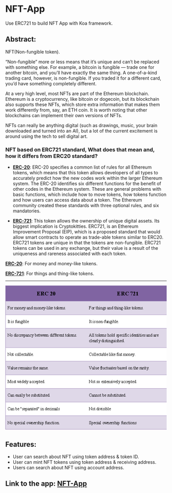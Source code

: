 # NFT-App
Use ERC721 to build NFT App with Koa framework.

## Abstract:

NFT(Non-fungible token).

“Non-fungible” more or less means that it’s unique and can’t be replaced with something else. For example, a bitcoin is fungible — trade one for another bitcoin, and you’ll have exactly the same thing. A one-of-a-kind trading card, however, is non-fungible. If you traded it for a different card, you’d have something completely different.

At a very high level, most NFTs are part of the Ethereum blockchain. Ethereum is a cryptocurrency, like bitcoin or dogecoin, but its blockchain also supports these NFTs, which store extra information that makes them work differently from, say, an ETH coin. It is worth noting that other blockchains can implement their own versions of NFTs.

NFTs can really be anything digital (such as drawings, music, your brain downloaded and turned into an AI), but a lot of the current excitement is around using the tech to sell digital art.
### NFT based on ERC721 standard, What does that mean and, how it differs from ERC20 standard?
* **[ERC-20](https://github.com/ethereum/EIPs/blob/master/EIPS/eip-20.md)**: 
ERC-20 specifies a common list of rules for all Ethereum tokens, which means that this token allows developers of all types to accurately predict how the new codes work within the larger Ethereum system. The ERC-20 identifies six different functions for the benefit of other codes in the Ethereum system. These are general problems with basic functions, which include how to move tokens, how tokens function and how users can access data about a token. The Ethereum community created these standards with three optional rules, and six mandatories.

* **[ERC-721](https://github.com/ethereum/EIPs/blob/master/EIPS/eip-721.md)**: 
This token allows the ownership of unique digital assets. Its biggest implication is Cryptokitties. ERC721, is an Ethereum Improvement Proposal (EIP), which is a proposed standard that would allow smart contracts to operate as trade-able tokens similar to ERC20. ERC721 tokens are unique in that the tokens are non-fungible. ERC721 tokens can be used in any exchange, but their value is a result of the uniqueness and rareness associated with each token.

**[ERC-20](https://github.com/ethereum/EIPs/blob/master/EIPS/eip-20.md)**: For money and money-like tokens.

**[ERC-721](https://github.com/ethereum/EIPs/blob/master/EIPS/eip-721.md)**: For things and thing-like tokens.

***
![ERC20 vs ERC721](./images/ERC-standards.png "ERC-standards")

## Features:

* User can search about NFT using token address & token ID.
* User can mint NFT tokens using token address & receiving address.
* Users can search about NFT using account address.

## Link to the app: [NFT-App](https://relaxed-northcutt-5a8571.netlify.app/)
